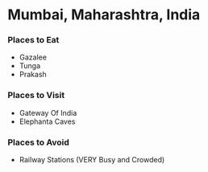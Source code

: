 # Mumbai, Maharashtra, India

### Places to Eat
- Gazalee
- Tunga
- Prakash

### Places to Visit
- Gateway Of India
- Elephanta Caves

### Places to Avoid
- Railway Stations (VERY Busy and Crowded)

